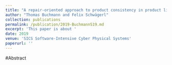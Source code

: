 ```yaml
---
title: "A repair-oriented approach to product consistency in product lines using negative variability"
author: "Thomas Buchmann and Felix Schwägerl"
collection: publications
permalink: /publication/2019-BuchmannS19.md
excerpt: 'This paper is about '
date: 2019
venue: 'SICS Software-Intensive Cyber Physical Systems'
paperurl: ''
---
```


#Abstract
